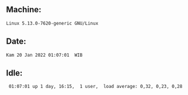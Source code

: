 ## Machine:
```
Linux 5.13.0-7620-generic GNU/Linux
```
## Date:
```
Kam 20 Jan 2022 01:07:01  WIB
```
## Idle:
```
 01:07:01 up 1 day, 16:15,  1 user,  load average: 0,32, 0,23, 0,28
```
